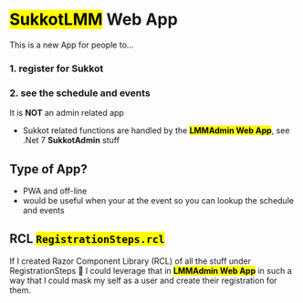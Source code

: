 ﻿# <mark>SukkotLMM</mark> Web App
This is a new App for people to...

### 1. register for Sukkot

### 2. see the schedule and events

It is **NOT** an admin related app 
- Sukkot related functions are handled by the <mark>**LMMAdmin Web App**</mark>, see .Net 7 **SukkotAdmin** stuff

## Type of App?
- PWA and off-line 
- would be useful when your at the event so you can lookup the schedule and events

## RCL <mark>**`RegistrationSteps.rcl`**</mark>
If I created Razor Component Library (RCL) of all the stuff under RegistrationSteps 📁 I could leverage that in <mark>**LMMAdmin Web App**</mark> in such a way that I could mask my self as a user and create their registration for them.
